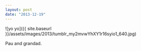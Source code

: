 ```yaml
---
layout: post
date: "2013-12-19"
---
```


![yo yo]({{ site.baseurl }}/assets/images/2013/tumblr_my2mvwYhXY1r16syio1_640.jpg)

Pau and grandad.
